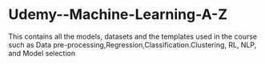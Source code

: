 # Udemy--Machine-Learning-A-Z
This contains all the models, datasets and the templates used in the course such as Data pre-processing,Regression,Classification.Clustering, RL, NLP, and Model selection
